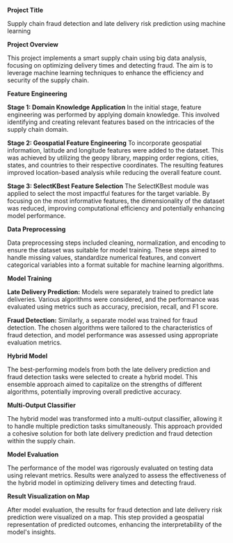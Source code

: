 **Project Title**

Supply chain fraud detection and late delivery risk prediction using machine learning

**Project Overview**

This project implements a smart supply chain using big data analysis, focusing on optimizing delivery times and detecting fraud. The aim is to leverage machine learning techniques to enhance the efficiency and security of the supply chain.

**Feature Engineering**

**Stage 1: Domain Knowledge Application**
In the initial stage, feature engineering was performed by applying domain knowledge. This involved identifying and creating relevant features based on the intricacies of the supply chain domain.

**Stage 2: Geospatial Feature Engineering**
To incorporate geospatial information, latitude and longitude features were added to the dataset. This was achieved by utilizing the geopy library, mapping order regions, cities, states, and countries to their respective coordinates. The resulting features improved location-based analysis while reducing the overall feature count.

**Stage 3: SelectKBest Feature Selection**
The SelectKBest module was applied to select the most impactful features for the target variable. By focusing on the most informative features, the dimensionality of the dataset was reduced, improving computational efficiency and potentially enhancing model performance.

**Data Preprocessing**

Data preprocessing steps included cleaning, normalization, and encoding to ensure the dataset was suitable for model training. These steps aimed to handle missing values, standardize numerical features, and convert categorical variables into a format suitable for machine learning algorithms.

**Model Training**

**Late Delivery Prediction:**
Models were separately trained to predict late deliveries. Various algorithms were considered, and the performance was evaluated using metrics such as accuracy, precision, recall, and F1 score.

**Fraud Detection:**
Similarly, a separate model was trained for fraud detection. The chosen algorithms were tailored to the characteristics of fraud detection, and model performance was assessed using appropriate evaluation metrics.

**Hybrid Model**

The best-performing models from both the late delivery prediction and fraud detection tasks were selected to create a hybrid model. This ensemble approach aimed to capitalize on the strengths of different algorithms, potentially improving overall predictive accuracy.

**Multi-Output Classifier**

The hybrid model was transformed into a multi-output classifier, allowing it to handle multiple prediction tasks simultaneously. This approach provided a cohesive solution for both late delivery prediction and fraud detection within the supply chain.

**Model Evaluation**

The performance of the model was rigorously evaluated on testing data using relevant metrics. Results were analyzed to assess the effectiveness of the hybrid model in optimizing delivery times and detecting fraud.

**Result Visualization on Map**

After model evaluation, the results for fraud detection and late delivery risk prediction were visualized on a map. This step provided a geospatial representation of predicted outcomes, enhancing the interpretability of the model's insights.

